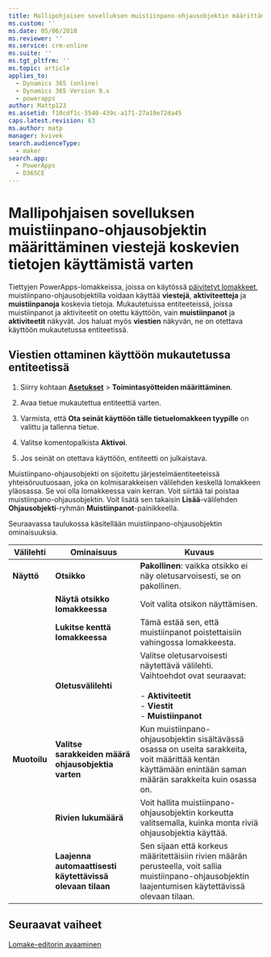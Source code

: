 ```yaml
---
title: Mallipohjaisen sovelluksen muistiinpano-ohjausobjektin määrittäminen viestejä koskevien tietojen käyttämistä varten PowerAppsissa | MicrosoftDocs
ms.custom: ''
ms.date: 05/06/2018
ms.reviewer: ''
ms.service: crm-online
ms.suite: ''
ms.tgt_pltfrm: ''
ms.topic: article
applies_to:
  - Dynamics 365 (online)
  - Dynamics 365 Version 9.x
  - powerapps
author: Mattp123
ms.assetid: f10cdf1c-3540-439c-a171-27a10e72da45
caps.latest.revision: 63
ms.author: matp
manager: kvivek
search.audienceType:
  - maker
search.app:
  - PowerApps
  - D365CE
---
```

# <a name="set-up-the-model-driven-app-notes-control-to-access-information-about-posts"></a>Mallipohjaisen sovelluksen muistiinpano-ohjausobjektin määrittäminen viestejä koskevien tietojen käyttämistä varten

 Tiettyjen PowerApps-lomakkeissa, joissa on käytössä [päivitetyt lomakkeet](main-form-presentations.md#updated-forms), muistiinpano-ohjausobjektilla voidaan käyttää **viestejä**, **aktiviteetteja** ja **muistiinpanoja** koskevia tietoja. Mukautetuissa entiteeteissä, joissa muistiinpanot ja aktiviteetit on otettu käyttöön, vain **muistiinpanot** ja **aktiviteetit** näkyvät. Jos haluat myös **viestien** näkyvän, ne on otettava käyttöön mukautetussa entiteetissä.  
  
## <a name="enable-posts-for-a-custom-entity"></a>Viestien ottaminen käyttöön mukautetussa entiteetissä  
  
1.  Siirry kohtaan **[Asetukset](advanced-navigation.md#settings)** > **Toimintasyötteiden määrittäminen**. 
  
2.  Avaa tietue mukautettua entiteettiä varten.  
  
3.  Varmista, että **Ota seinät käyttöön tälle tietuelomakkeen tyypille** on valittu ja tallenna tietue.  
  
4.  Valitse komentopalkista **Aktivoi**.  
  
5.  Jos seinät on otettava käyttöön, entiteetti on julkaistava.  
  
 Muistiinpano-ohjausobjekti on sijoitettu järjestelmäentiteeteissä yhteisöruutuosaan, joka on kolmisarakkeisen välilehden keskellä lomakkeen yläosassa. Se voi olla lomakkeessa vain kerran. Voit siirtää tai poistaa muistiinpano-ohjausobjektin. Voit lisätä sen takaisin **Lisää**-välilehden **Ohjausobjekti**-ryhmän **Muistiinpanot**-painikkeella.  
  
 Seuraavassa taulukossa käsitellään muistiinpano-ohjausobjektin ominaisuuksia.  
  
|Välilehti|Ominaisuus|Kuvaus|  
|---------|--------------|-----------------|  
|**Näyttö**|**Otsikko**|**Pakollinen**: vaikka otsikko ei näy oletusarvoisesti, se on pakollinen.|  
||**Näytä otsikko lomakkeessa**|Voit valita otsikon näyttämisen.|  
||**Lukitse kenttä lomakkeessa**|Tämä estää sen, että muistiinpanot poistettaisiin vahingossa lomakkeesta.|  
||**Oletusvälilehti**|Valitse oletusarvoisesti näytettävä välilehti. Vaihtoehdot ovat seuraavat:<br /><br /> - **Aktiviteetit**<br />- **Viestit**<br />- **Muistiinpanot**|  
|**Muotoilu**|**Valitse sarakkeiden määrä ohjausobjektia varten**|Kun muistiinpano-ohjausobjektin sisältävässä osassa on useita sarakkeita, voit määrittää kentän käyttämään enintään saman määrän sarakkeita kuin osassa on.|  
||**Rivien lukumäärä**|Voit hallita muistiinpano-ohjausobjektin korkeutta valitsemalla, kuinka monta riviä ohjausobjektia käyttää.|  
||**Laajenna automaattisesti käytettävissä olevaan tilaan**|Sen sijaan että korkeus määritettäisiin rivien määrän perusteella, voit sallia muistiinpano-ohjausobjektin laajentumisen käytettävissä olevaan tilaan.|  
  
## <a name="next-steps"></a>Seuraavat vaiheet
[Lomake-editorin avaaminen](open-form-editor.md)
